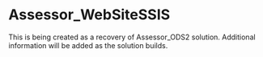 # Assessor_WebSiteSSIS
This is being created as a recovery of Assessor_ODS2 solution.  Additional information will be added as the solution builds.
